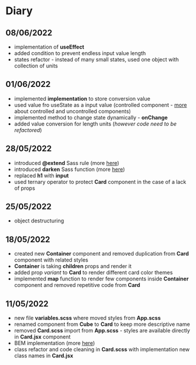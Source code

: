 # Diary

## 08/06/2022

- implementation of **useEffect**
- added condition to prevent endless input value length
- states refactor - instead of many small states, used one object with collection of units

## 01/06/2022

- implemented **implementation** to store conversion value
- used value fro useState as a input value (controlled component - [more](https://blog.logrocket.com/controlled-vs-uncontrolled-components-in-react/) about controlled and uncontrolled components)
- implemented method to change state dynamically - **onChange**
- added value conversion for length units (_however code need to be refactored_)

## 28/05/2022

- introduced **@extend** Sass rule (more [here](https://sass-lang.com/documentation/at-rules/extend))
- introduced **darken** Sass function (more [here](https://sass-lang.com/documentation/modules/color#darken))
- replaced **h1** with **input**
- used ternary operator to protect **Card** component in the case of a lack of props

## 25/05/2022

- object destructuring

## 18/05/2022

- created new **Container** component and removed duplication from **Card** component with related styles
- **Container** is taking **children** props and render it
- added prop _variant_ to **Card** to render different card color themes
- implemented **map** function to render few components inside **Container** component and removed repetitive code from **Card**

## 11/05/2022

- new file **variables.scss** where moved styles from **App.scss**
- renamed component from **Cube** to **Card** to keep more descriptive name
- removed **Card.scss** import from **App.scss** - styles are available directly in **Card.jsx** component
- BEM implementation (more [here](http://getbem.com/naming/))
- class refactor and code cleaning in **Card.scss** with implementation new class names in **Card.jsx**
